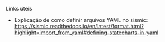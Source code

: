 Links úteis
- Explicação de como definir arquivos YAML no sismic: https://sismic.readthedocs.io/en/latest/format.html?highlight=import_from_yaml#defining-statecharts-in-yaml

